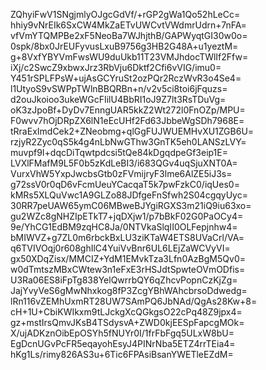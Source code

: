 ZQhyiFwV1SNgjmlyOJgcGdVf/+rGP2gWa1Qo52hLeCc=
hhiy9vNrEIk6SxCW4MkZaETvUWCvtVWdmrUdrn+7nFA=
vfVmYTQMPBe2xF5NeoBa7WJhjthB/GAPWyqtGI30w0o=
0spk/8bx0JrEUFyvusLxuB9756g3HB2G48A+u1yeztM=
g+8VxfYBYVmFwsWU9duUkb11T23VMJhdocTWlIf2Ffw=
iXj/c2SwcZ9xbwxJrz3RbVju6Dktf2Cfi6vVIG/imu0=
Y451rSPLFPsW+ujAsGCYruSt2ozPQr2RczWvR3o4Se4=
l1UtyoS9vSWPpTWlnBBQRBn+n/v2v5ci8toi6jFquzs=
d2ouJkoioo3ukeWGcFIilU4BbRI1oJ9Z7lt3RsTDuVg=
oK3zJpoBf+DyDv7EnngUAR5kkZ2Wt272l0FnOZp/MPU=
F0wvv7hOjDRpZX6lN1eEcUHf2Fd63JbbeWgSDh7968E=
tRraExImdCek2+ZNeobmg+qlGgFUJWUEMHvXU1ZGB6U=
rzjyR2Zyc0qS5k4g4nLbNwGThw3GnTK5eh0LANSzLVY=
muvpf9I+dqcDiTqwtpdcsi5tQe84kDgqdpeGf3eip1E=
LVXlFMafM9L5F0b5zKdLeBI3/i683QGv4uqSjuXNT0A=
VurxVhW5YxpJwcbsGtb0zFVmijryF3lme6AlZE5iJ3s=
g72ssV0r0qD6vFcmUeuYCacqaT5k7pwFzkC0/iqUes0=
kMRs5XLQuVwc1A9GLZo88JDfgeFnSfwh2S04cgqyUyc=
30RR7peUAW65ymC06MBweBJYgiRGXS3m21iQ9iu63xo=
gu2WZc8gNHZIpETkT7+jqDXjw1/p7bBkF02G0PaOCy4=
9e/YhCG1EdBM9zqHC8Ja/0NTVkaSlqII0OLFepjnhw4=
bMIWVZ+g7ZL0m6rbckBxLU3ziKTaW4ETS8UVaCrl/VA=
q6TVIVOqj0r608ghIlC4YuiVvBnr6UL6LEjZaWCVyVI=
gx50XDqZisx/MMCIZ+YdM1EMvkTza3Lfn0AzBgM5Qv0=
w0dTmtszMBxCWtew3n1eFxE3rHSJdtSpwteOVmODfis=
U3Ra06ES8iFpTg838YelQwrrbQY6qZhcvPopnCzKjZg=
JajYvyVeS6gMwNhxkog8fP3ZcgYBhWAhcbrsoDdwedg=
lRn116vZEMhUxmRT28UW7SAmPQ6JbNAd/QgAs28Kw+8=
cH+1U+CbiKWIkxm9tLJckgXcQGkgsO22cPq48Z9jpx4=
gz+mstIrsQmvJKsB4TSdysvA+ZWD0kjEESpFapcgMOk=
X/ujADKznOibEpOSYh5fNUYr0I/1frFbFgq5ULxW8bU=
EgDcnUGvPcFR5eqayohEsyJ4PINrNba5ETZ4rrTEia4=
hKg1Ls/rimy826AS3u+6Tic6FPAsiBsanYWETleEZdM=
